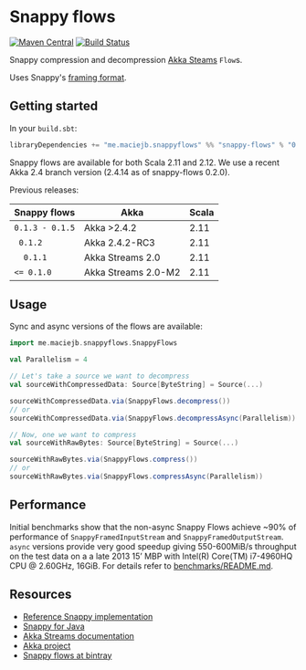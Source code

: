 # Snappy flows
[![Maven Central][maven-central-badge]][maven-central-link]
[![Build Status][travis-ci-badge]][travis-ci-link]

Snappy compression and decompression [Akka Steams][akka-streams] `Flow`s.

Uses Snappy's [framing format][snappy-framing].

## Getting started
In your `build.sbt`:
```scala
libraryDependencies += "me.maciejb.snappyflows" %% "snappy-flows" % "0.2.0"
```
Snappy flows are available for both Scala 2.11 and 2.12.
We use a recent Akka 2.4 branch version (2.4.14 as of snappy-flows 0.2.0). 

Previous releases:

| Snappy flows     | Akka                 | Scala |
|------------------|----------------------|--------
| `0.1.3 - 0.1.5`  | Akka >2.4.2          | 2.11  |
| `  0.1.2      `  | Akka 2.4.2-RC3       | 2.11  |
| `   0.1.1     `  | Akka Streams 2.0     | 2.11  |
| `<= 0.1.0     `  | Akka Streams 2.0-M2  | 2.11  |

## Usage
Sync and async versions of the flows are available:

```scala
import me.maciejb.snappyflows.SnappyFlows

val Parallelism = 4

// Let's take a source we want to decompress
val sourceWithCompressedData: Source[ByteString] = Source(...)

sourceWithCompressedData.via(SnappyFlows.decompress())
// or
sourceWithCompressedData.via(SnappyFlows.decompressAsync(Parallelism))

// Now, one we want to compress
val sourceWithRawBytes: Source[ByteString] = Source(...)

sourceWithRawBytes.via(SnappyFlows.compress())
// or
sourceWithRawBytes.via(SnappyFlows.compressAsync(Parallelism))
```

## Performance
Initial benchmarks show that the non-async Snappy Flows achieve ~90% of performance of
`SnappyFramedInputStream` and `SnappyFramedOutputStream`. `async` versions provide very good speedup giving 550-600MiB/s throughput on the test data on a a late 2013 15’ MBP with Intel(R) Core(TM) i7-4960HQ CPU @ 2.60GHz, 16GiB.
For details refer to [benchmarks/README.md](benchmarks/README.md).

## Resources
* [Reference Snappy implementation][google-snappy]
* [Snappy for Java][snappy-java]
* [Akka Streams documentation][akka-streams]
* [Akka project][akka]
* [Snappy flows at bintray][bintray-snappy-flows]

[akka-streams]: http://doc.akka.io/docs/akka-stream-and-http-experimental/snapshot/scala.html
[snappy-framing]: https://github.com/google/snappy/blob/master/framing_format.txt
[google-snappy]: https://github.com/google/snappy
[snappy-java]: https://github.com/xerial/snappy-java
[akka]: http://akka.io
[maven-central-badge]: https://maven-badges.herokuapp.com/maven-central/me.maciejb.snappyflows/snappy-flows_2.11/badge.svg
[maven-central-link]: https://maven-badges.herokuapp.com/maven-central/me.maciejb.snappyflows/snappy-flows_2.11
[travis-ci-badge]: https://travis-ci.org/maciej/snappy-flows.svg
[travis-ci-link]: https://travis-ci.org/maciej/snappy-flows
[bintray-snappy-flows]: https://bintray.com/maciej/maven/snappy-flows
